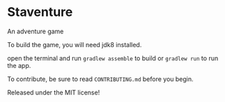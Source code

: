 # Staventure

An adventure game

To build the game, you will need jdk8 installed.

open the terminal and run `gradlew assemble` to build or `gradlew run` to run the app.

To contribute, be sure to read `CONTRIBUTING.md` before you begin.

Released under the MIT license!
